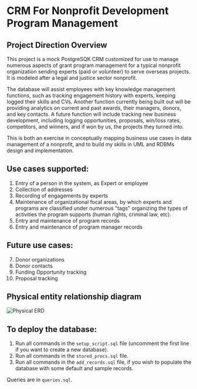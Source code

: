 # CRM For Nonprofit Development Program Management

## Project Direction Overview

This project is a mock PostgreSQK CRM customized for use to manage numerous aspects of grant program management for a typical nonprofit organization sending experts (paid or volunteer) to serve overseas projects. It is modeled after a legal and justice sector nonprofit. 

The database will assist employees with key knowledge management functions, such as tracking engagement history with experts, keeping logged their skills and CVs. Another function currently being built out will be providing analytics on current and past awards, their managers, donors, and key contacts. A future function will include tracking new business development, including logging opportunities, proposals, win/loss rates, competitors, and winners, and if won by us, the projects they turned into.

This is both an exercise in conceptually mapping business use cases in data management of a nonprofit, and to build my skills in UML and RDBMs design and implementation.

## Use cases supported:

1. Entry of a person in the system, as Expert or employee
2. Collection of addresses
3. Recording of engagements by experts
4. Maintenance of organizational focal areas, by which experts and programs are classified under numerous "tags" organizing the types of activities the program supports (human rights, criminal law, etc).
5. Entry and maintenance of program records
6. Entry and maintenance of program manager records

## Future use cases:
7. Donor organizations
8. Donor contacts
9. Funding Opportunity tracking
10. Proposal tracking

## Physical entity relationship diagram
![Physical ERD](https://github.com/ryderdavid/cs_669_crm_rdbms/blob/master/ERD/physical_ERD_posgres.png "Physical ERD")

## To deploy the database:
1. Run all commands in the `setup_script.sql` file (uncomment the first line if you want to create a new database).
2. Run all commands in the `stored_procs.sql` file.
3. Run all commands in the `add_records.sql` file, if you wish to populate the database with some default and sample records.

Queries are in `queries.sql`.
